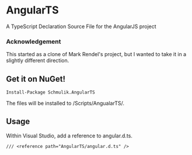 # AngularTS

A TypeScript Declaration Source File for the AngularJS project

### Acknowledgement

This started as a clone of Mark Rendel's project, but I wanted to take it in a slightly different direction.

## Get it on NuGet!

    Install-Package Schmulik.AngularTS
	
The files will be installed to /Scripts/AngualarTS/.

## Usage

Within Visual Studio, add a reference to angular.d.ts.

	/// <reference path="AngularTS/angular.d.ts" />
